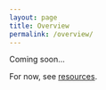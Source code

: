 ```yaml
---
layout: page
title: Overview
permalink: /overview/
---
```


Coming soon...

For now, see <a href="{% link resources.markdown %}">resources</a>.